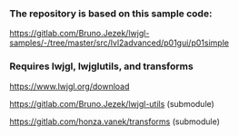 ### The repository is based on this sample code:

https://gitlab.com/Bruno.Jezek/lwjgl-samples/-/tree/master/src/lvl2advanced/p01gui/p01simple

### Requires lwjgl, lwjglutils, and transforms

https://www.lwjgl.org/download

https://gitlab.com/Bruno.Jezek/lwjgl-utils
(submodule)

https://gitlab.com/honza.vanek/transforms
(submodule)